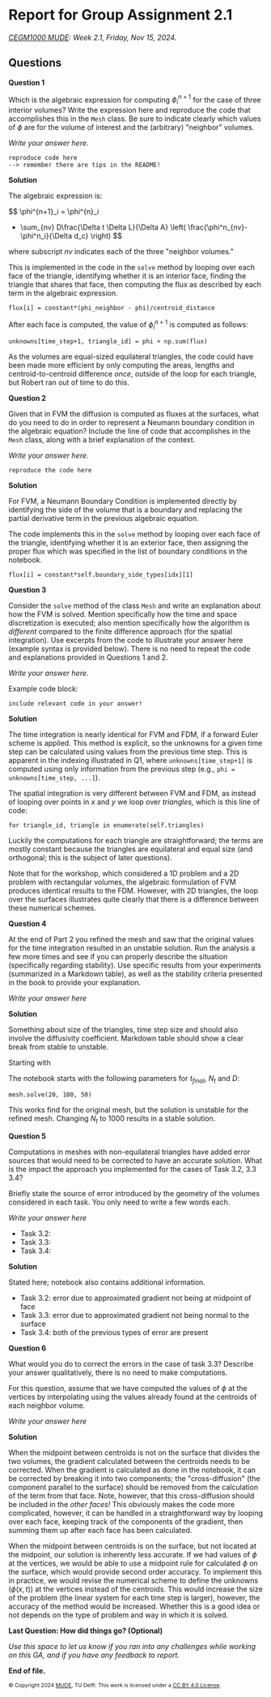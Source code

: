 # Report for Group Assignment 2.1

*[CEGM1000 MUDE](http://mude.citg.tudelft.nl/): Week 2.1, Friday, Nov 15, 2024.*

## Questions

**Question 1**

Which is the algebraic expression for computing $\phi_{i}^{n+1}$ for the case of three interior volumes? Write the expression here and reproduce the code that accomplishes this in the `Mesh` class. Be sure to indicate clearly which values of $\phi$ are for the volume of interest and the (arbitrary) "neighbor" volumes.

_Write your answer here._

```
reproduce code here
--> remember there are tips in the README!
```

**Solution**

The algebraic expression is:

$$
\phi^{n+1}_i = \phi^{n}_i 
+ \sum_{nv} D\frac{\Delta t \Delta L}{\Delta A} \left( \frac{\phi^n_{nv}-\phi^n_i}{\Delta d_c} \right)
$$

where subscript $nv$ indicates each of the three "neighbor volumes."

This is implemented in the code in the `solve` method by looping over each face of the triangle, identifying whether it is an interior face, finding the triangle that shares that face, then computing the flux as described by each term in the algebraic expression.

```
flux[i] = constant*(phi_neighbor - phi)/centroid_distance
```

After each face is computed, the value of $\phi_{i}^{n+1}$ is computed as follows:

```
unknowns[time_step+1, triangle_id] = phi + np.sum(flux)
```

As the volumes are equal-sized equilateral triangles, the code could have been made more efficient by only computing the areas, lengths and centroid-to-centroid difference _once_, outside of the loop for each triangle, but Robert ran out of time to do this.

**Question 2**

Given that in FVM the diffusion is computed as fluxes at the surfaces, what do you need to do in order to represent a Neumann boundary condition in the algebraic equation? Include the line of code that accomplishes in the `Mesh` class, along with a brief explanation of the context.

_Write your answer here._

```
reproduce the code here
```

**Solution**

For FVM, a Neumann Boundary Condition is implemented directly by identifying the side of the volume that is a boundary and replacing the partial derivative term in the previous algebraic equation.

The code implements this in the `solve` method by looping over each face of the triangle, identifying whether it is an exterior face, then assigning the proper flux which was specified in the list of boundary conditions in the notebook.

```
flux[i] = constant*self.boundary_side_types[idx][1]
```

**Question 3**

Consider the `solve` method of the class `Mesh` and write an explanation about how the FVM is solved. Mention specifically how the time and space discretization is executed; also mention specifically how the algorithm is _different_ compared to the finite difference approach (for the spatial integration). Use excerpts from the code to illustrate your answer here (example syntax is provided below). There is no need to repeat the code and explanations provided in Questions 1 and 2.

_Write your answer here._

Example code block:

```
include relevant code in your answer!
```

**Solution**

The time integration is nearly identical for FVM and FDM, if a forward Euler scheme is applied. This method is explicit, so the unknowns for a given time step can be calculated using values from the previous time step. This is apparent in the indexing illustrated in Q1, where `unknowns[time_step+1]` is computed using only information from the previous step (e.g., `phi = unknowns[time_step, ...]`).

The spatial integration is very different between FVM and FDM, as instead of looping over points in $x$ and $y$ we loop over _triangles,_ which is this line of code:

```
for triangle_id, triangle in enumerate(self.triangles)
```

Luckily the computations for each triangle are straightforward; the terms are mostly constant because the triangles are equilateral and equal size (and orthogonal; this is the subject of later questions).

Note that for the workshop, which considered a 1D problem and a 2D problem with rectangular volumes, the algebraic formulation of FVM produces identical results to the FDM. However, with 2D triangles, the loop over the surfaces illustrates quite clearly that there is a difference between these numerical schemes. 

**Question 4**

At the end of Part 2 you refined the mesh and saw that the original values for the time integration resulted in an unstable solution. Run the analysis a few more times and see if you can properly describe the situation (specifically regarding stability). Use specific results from your experiments (summarized in a Markdown table), as well as the stability criteria presented in the book to provide your explanation.

_Write your answer here_

**Solution**

Something about size of the triangles, time step size and should also involve the diffusivity coefficient. Markdown table should show a clear break from stable to unstable.

Starting with 

The notebook starts with the following parameters for $t_{final}$, $N_t$ and $D$:

```
mesh.solve(20, 100, 50)
```

This works find for the original mesh, but the solution is unstable for the refined mesh. Changing $N_t$ to 1000 results in a stable solution.

**Question 5**

Computations in meshes with non-equilateral triangles have added error sources that would need to be corrected to have an accurate solution. What is the impact the approach you implemented for the cases of Task 3.2, 3.3 3.4?

Briefly state the source of error introduced by the geometry of the volumes considered in each task. You only need to write a few words each.

_Write your answer here_

- Task 3.2: 
- Task 3.3: 
- Task 3.4: 

**Solution**

Stated here; notebook also contains additional information.

- Task 3.2: error due to approximated gradient not being at midpoint of face
- Task 3.3: error due to approximated gradient not being normal to the surface
- Task 3.4: both of the previous types of error are present

**Question 6**

What would you do to correct the errors in the case of task 3.3? Describe your answer qualitatively, there is no need to make computations.

For this question, assume that we have computed the values of $\phi$ at the vertices by interpolating using the values already found at the centroids of each neighbor volume.

_Write your answer here_

**Solution**

When the midpoint between centroids is not on the surface that divides the two volumes, the gradient calculated between the centroids needs to be corrected. When the gradient is calculated as done in the notebook, it can be corrected by breaking it into two components; the "cross-diffusion" (the component parallel to the surface) should be removed from the calculation of the term from that face. Note, however, that this cross-diffusion should be included in the _other faces!_ This obviously makes the code more complicated, however, it can be handled in a straightforward way by looping over each face, keeping track of the components of the gradient, then summing them up after each face has been calculated.

When the midpoint between centroids is on the surface, but not located at the midpoint, our solution is inherently less accurate. If we had values of $\phi$ at the vertices, we would be able to use a midpoint rule for calculated $\phi$ on the surface, which would provide second order accuracy. To implement this in practice, we would revise the numerical scheme to define the unknowns ($\phi(x,t)$) at the vertices instead of the centroids. This would increase the size of the problem (the linear system for each time step is larger), however, the accuracy of the method would be increased. Whether this is a good idea or not depends on the type of problem and way in which it is solved.

**Last Question: How did things go? (Optional)**

_Use this space to let us know if you ran into any challenges while working on this GA, and if you have any feedback to report._

**End of file.**

<span style="font-size: 75%">
&copy; Copyright 2024 <a rel="MUDE" href="http://mude.citg.tudelft.nl/">MUDE</a>, TU Delft. This work is licensed under a <a rel="license" href="http://creativecommons.org/licenses/by/4.0/">CC BY 4.0 License</a>.